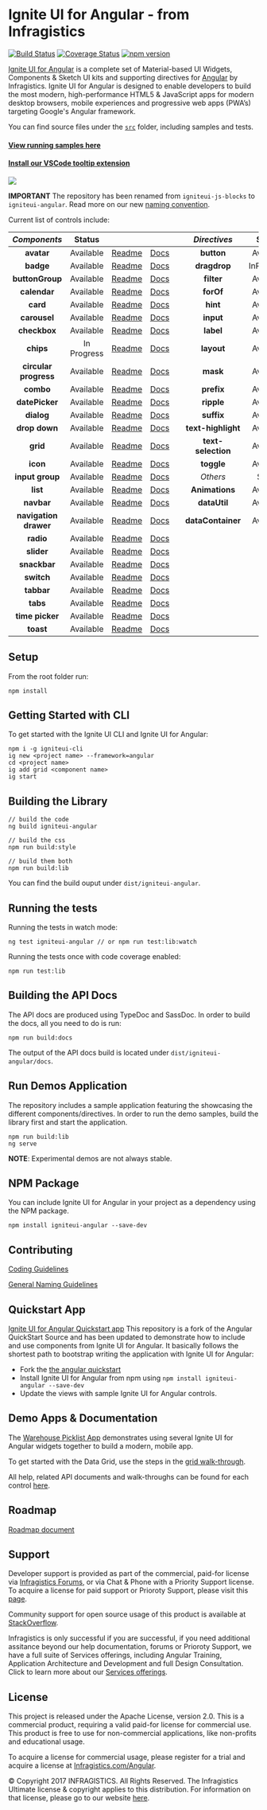 # Ignite UI for Angular - from Infragistics

[![Build Status](https://travis-ci.org/IgniteUI/igniteui-angular.svg?branch=master)](https://travis-ci.org/IgniteUI/igniteui-angular)
[![Coverage Status](https://coveralls.io/repos/github/IgniteUI/igniteui-angular/badge.svg?branch=master)](https://coveralls.io/github/IgniteUI/igniteui-angular?branch=master)
[![npm version](https://badge.fury.io/js/igniteui-angular.svg)](https://badge.fury.io/js/igniteui-angular)

[Ignite UI for Angular](https://www.infragistics.com/products/ignite-ui-angular) is a complete set of Material-based UI Widgets, Components & Sketch UI kits and supporting directives for [Angular](https://angular.io/) by Infragistics.  Ignite UI for Angular is designed to enable developers to build the most modern, high-performance HTML5 & JavaScript apps for modern desktop browsers, mobile experiences and progressive web apps (PWA’s) targeting Google's Angular framework.

You can find source files under the [`src`](https://github.com/IgniteUI/igniteui-angular/tree/master/src) folder, including samples and tests.

#### [**View running samples here**](https://www.infragistics.com/products/ignite-ui-angular/angular/components/grid.html)
#### [**Install our VSCode tooltip extension**](https://marketplace.visualstudio.com/items?itemName=Infragistics.igniteui-angular-tooltips)
![](https://dl.infragistics.com/tools/extensions/angular-tooltips/tooltip_preview.gif)

**IMPORTANT** The repository has been renamed from `igniteui-js-blocks` to `igniteui-angular`. Read more on our new [naming convention](https://www.infragistics.com/community/blogs/b/infragistics/posts/ignite-ui-github-repo-name-changes).

Current list of controls include:


| *Components*          | Status        |                                                                                                                                               |                                                                                                           |     | *Directives*            | Status            |                                                                                                                                               |                                                                                                           |
| :-:                   | :-:           | :-:                                                                                                                                           | :-:                                                                                                       | :-: | :-:                     | :-:               | :-:                                                                                                                                           | :-:                                                                                                       |
| **avatar**            | Available     | [Readme](https://github.com/IgniteUI/igniteui-angular/blob/master/projects/igniteui-angular/src/lib/avatar/README.md)                         | [Docs](https://www.infragistics.com/products/ignite-ui-angular/angular/components/avatar.html)            |     | **button**              |     Available     | [Readme](https://github.com/IgniteUI/igniteui-angular/blob/master/projects/igniteui-angular/src/lib/directives/button/README.md)              | [Docs](https://www.infragistics.com/products/ignite-ui-angular/angular/components/button.html)            |
| **badge**             | Available     | [Readme](https://github.com/IgniteUI/igniteui-angular/blob/master/projects/igniteui-angular/src/lib/badge/README.md)                          | [Docs](https://www.infragistics.com/products/ignite-ui-angular/angular/components/badge.html)             |     | **dragdrop**            |     InProgress    | [Readme](https://github.com/IgniteUI/igniteui-angular/tree/master/projects/igniteui-angular/src/lib/directives/dragdrop/README.md)            | [Docs](https://www.infragistics.com/products/ignite-ui-angular/angular/components/dragdrop.html)          |
| **buttonGroup**       | Available     | [Readme](https://github.com/IgniteUI/igniteui-angular/blob/master/projects/igniteui-angular/src/lib/buttonGroup/README.md)                    | [Docs](https://www.infragistics.com/products/ignite-ui-angular/angular/components/buttongroup.html)       |     | **filter**              |     Available     | [Readme](https://github.com/IgniteUI/igniteui-angular/blob/master/projects/igniteui-angular/src/lib/directives/filter/README-FILTER.md)       | [Docs](https://www.infragistics.com/products/ignite-ui-angular/angular/components/list.html)              |
| **calendar**          | Available     | [Readme](https://github.com/IgniteUI/igniteui-angular/blob/master/projects/igniteui-angular/src/lib/calendar/README.md)                       | [Docs](https://www.infragistics.com/products/ignite-ui-angular/angular/components/calendar.html)          |     | **forOf**               |     Available     | [Readme](https://github.com/IgniteUI/igniteui-angular/blob/master/projects/igniteui-angular/src/lib/directives/for-of/README.md)              | [Docs](https://www.infragistics.com/products/ignite-ui-angular/angular/components/for_of.html)            |
| **card**              | Available     | [Readme](https://github.com/IgniteUI/igniteui-angular/blob/master/projects/igniteui-angular/src/lib/card/README.md)                           | [Docs](https://www.infragistics.com/products/ignite-ui-angular/angular/components/card.html)              |     | **hint**                |     Available     | [Readme](https://github.com/IgniteUI/igniteui-angular/tree/master/projects/igniteui-angular/src/lib/input-group/README.md)                    | [Docs](https://www.infragistics.com/products/ignite-ui-angular/angular/components/input_group.html)       |
| **carousel**          | Available     | [Readme](https://github.com/IgniteUI/igniteui-angular/blob/master/projects/igniteui-angular/src/lib/carousel/README.md)                       | [Docs](https://www.infragistics.com/products/ignite-ui-angular/angular/components/carousel.html)          |     | **input**               |     Available     | [Readme](https://github.com/IgniteUI/igniteui-angular/blob/master/projects/igniteui-angular/src/lib/directives/input/README.md)               | [Docs](https://www.infragistics.com/products/ignite-ui-angular/angular/components/input_group.html)       |
| **checkbox**          | Available     | [Readme](https://github.com/IgniteUI/igniteui-angular/blob/master/projects/igniteui-angular/src/lib/checkbox/README.md)                       | [Docs](https://www.infragistics.com/products/ignite-ui-angular/angular/components/checkbox.html)          |     | **label**               |     Available     | [Readme](https://github.com/IgniteUI/igniteui-angular/blob/master/projects/igniteui-angular/src/lib/directives/label/README.md)               | [Docs](https://www.infragistics.com/products/ignite-ui-angular/angular/components/input_group.html)       |
| **chips**             | In Progress   | [Readme](https://github.com/IgniteUI/igniteui-angular/blob/master/projects/igniteui-angular/src/lib/chips/README.md)                          | [Docs](https://www.infragistics.com/products/ignite-ui-angular/angular/components/chips.html)             |     | **layout**              |     Available     | [Readme](https://github.com/IgniteUI/igniteui-angular/blob/master/projects/igniteui-angular/src/lib/directives/layout/README.md)              | [Docs](https://www.infragistics.com/products/ignite-ui-angular/angular/components/layout.html)            |
| **circular progress** | Available     | [Readme](https://github.com/IgniteUI/igniteui-angular/blob/master/projects/igniteui-angular/src/lib/progressbar/README.md)                    | [Docs](https://www.infragistics.com/products/ignite-ui-angular/angular/components/circular_progress.html) |     | **mask**                |     Available     | [Readme](https://github.com/IgniteUI/igniteui-angular/blob/master/projects/igniteui-angular/src/lib/directives/mask/README.md)                | [Docs](https://www.infragistics.com/products/ignite-ui-angular/angular/components/mask.html)              |
| **combo**             | Available     | [Readme](https://github.com/IgniteUI/igniteui-angular/blob/master/projects/igniteui-angular/src/lib/combo/README.md)                          | [Docs](https://www.infragistics.com/products/ignite-ui-angular/angular/components/linear_progress.html)   |     | **prefix**              |     Available     | [Readme](https://github.com/IgniteUI/igniteui-angular/blob/master/projects/igniteui-angular/src/lib/input-group/README.md)                    | [Docs](https://www.infragistics.com/products/ignite-ui-angular/angular/components/input_group.html)       |
| **datePicker**        | Available     | [Readme](https://github.com/IgniteUI/igniteui-angular/blob/master/projects/igniteui-angular/src/lib/date-picker/README.md)                    | [Docs](https://www.infragistics.com/products/ignite-ui-angular/angular/components/date_picker.html)       |     | **ripple**              |     Available     | [Readme](https://github.com/IgniteUI/igniteui-angular/blob/master/projects/igniteui-angular/src/lib/directives/ripple/README.md)              | [Docs](https://www.infragistics.com/products/ignite-ui-angular/angular/components/button.html)            |
| **dialog**            | Available     | [Readme](https://github.com/IgniteUI/igniteui-angular/blob/master/projects/igniteui-angular/src/lib/dialog/README.md)                         | [Docs](https://www.infragistics.com/products/ignite-ui-angular/angular/components/dialog.html)            |     | **suffix**              |     Available     | [Readme](https://github.com/IgniteUI/igniteui-angular/tree/master/projects/igniteui-angular/src/lib/input-group/README.md)                    | [Docs](https://www.infragistics.com/products/ignite-ui-angular/angular/components/input_group.html)       |
| **drop down**         | Available     | [Readme](https://github.com/IgniteUI/igniteui-angular/blob/master/projects/igniteui-angular/src/lib/drop-down/README.md)                      | [Docs](https://www.infragistics.com/products/ignite-ui-angular/angular/components/drop_down.html)         |     | **text-highlight**      |     Available     | [Readme](https://github.com/IgniteUI/igniteui-angular/tree/master/projects/igniteui-angular/src/lib/directives/text-highlight/README.md)      |                                                                                                           |
| **grid**              | Available     | [Readme](https://github.com/IgniteUI/igniteui-angular/blob/master/projects/igniteui-angular/src/lib/grid/README.md)                           | [Docs](https://www.infragistics.com/products/ignite-ui-angular/angular/components/grid.html)              |     | **text-selection**      |     Available     | [Readme](https://github.com/IgniteUI/igniteui-angular/tree/master/projects/igniteui-angular/src/lib/directives/text-selection/README.md)      |                                                                                                           |
| **icon**              | Available     | [Readme](https://github.com/IgniteUI/igniteui-angular/blob/master/projects/igniteui-angular/src/lib/icon/README.md)                           | [Docs](https://www.infragistics.com/products/ignite-ui-angular/angular/components/icon.html)              |     | **toggle**              |     Available     | [Readme](https://github.com/IgniteUI/igniteui-angular/blob/master/projects/igniteui-angular/src/lib/directives/toggle/README.md)              | [Docs](https://www.infragistics.com/products/ignite-ui-angular/angular/components/toggle.html)            |
| **input group**       | Available     | [Readme](https://github.com/IgniteUI/igniteui-angular/blob/master/projects/igniteui-angular/src/lib/input-group/README.md)                    | [Docs](https://www.infragistics.com/products/ignite-ui-angular/angular/components/input_group.html)       |     | *Others*                | Status            | Docs                                                                                                                                          |                                                                                                           |
| **list**              | Available     | [Readme](https://github.com/IgniteUI/igniteui-angular/blob/master/projects/igniteui-angular/src/lib/list/README.md)                           | [Docs](https://www.infragistics.com/products/ignite-ui-angular/angular/components/list.html)              |     | **Animations**          |     Available     | [Readme](https://github.com/IgniteUI/igniteui-angular/blob/master/projects/igniteui-angular/src/lib/animations/README.md)                     |                                                                                                           |
| **navbar**            | Available     | [Readme](https://github.com/IgniteUI/igniteui-angular/blob/master/projects/igniteui-angular/src/lib/navbar/README.md)                         | [Docs](https://www.infragistics.com/products/ignite-ui-angular/angular/components/navbar.html)            |     | **dataUtil**            |     Available     | [Readme](https://github.com/IgniteUI/igniteui-angular/blob/master/projects/igniteui-angular/src/lib/data-operations/README-DATAUTIL.md)       |                                                                                                           |
| **navigation drawer** | Available     | [Readme](https://github.com/IgniteUI/igniteui-angular/blob/master/projects/igniteui-angular/src/lib/navigation-drawer/README.md)              | [Docs](https://www.infragistics.com/products/ignite-ui-angular/angular/components/navdrawer.html)         |     | **dataContainer**       |     Available     | [Readme](https://github.com/IgniteUI/igniteui-angular/blob/master/projects/igniteui-angular/src/lib/data-operations/README-DATACONTAINER.md)  |                                                                                                           |
| **radio**             | Available     | [Readme](https://github.com/IgniteUI/igniteui-angular/blob/master/projects/igniteui-angular/src/lib/radio/README.md)                          | [Docs](https://www.infragistics.com/products/ignite-ui-angular/angular/components/radio_button.html)      |     |                         |                   |                                                                                                                                               |                                                                                                           |
| **slider**            | Available     | [Readme](https://github.com/IgniteUI/igniteui-angular/blob/master/projects/igniteui-angular/src/lib/slider/README.md)                         | [Docs](https://www.infragistics.com/products/ignite-ui-angular/angular/components/slider.html)            |     |                         |                   |                                                                                                                                               |                                                                                                           |
| **snackbar**          | Available     | [Readme](https://github.com/IgniteUI/igniteui-angular/blob/master/projects/igniteui-angular/src/lib/snackbar/README.md)                       | [Docs](https://www.infragistics.com/products/ignite-ui-angular/angular/components/snackbar.html)          |     |                         |                   |                                                                                                                                               |                                                                                                           |
| **switch**            | Available     | [Readme](https://github.com/IgniteUI/igniteui-angular/blob/master/projects/igniteui-angular/src/lib/switch/README.md)                         | [Docs](https://www.infragistics.com/products/ignite-ui-angular/angular/components/switch.html)            |     |                         |                   |                                                                                                                                               |                                                                                                           |
| **tabbar**            | Available     | [Readme](https://github.com/IgniteUI/igniteui-angular/blob/master/projects/igniteui-angular/src/lib/tabbar/README.md)                         | [Docs](https://www.infragistics.com/products/ignite-ui-angular/angular/components/tabbar.html)            |     |                         |                   |                                                                                                                                               |                                                                                                           |
| **tabs**              | Available     | [Readme](https://github.com/IgniteUI/igniteui-angular/blob/master/projects/igniteui-angular/src/lib/tabs/README.md)                           | [Docs](https://www.infragistics.com/products/ignite-ui-angular/angular/components/tabs.html)              |     |                         |                   |                                                                                                                                               |                                                                                                           |
| **time picker**       | Available     | [Readme](https://github.com/IgniteUI/igniteui-angular/blob/master/projects/igniteui-angular/src/lib/time-picker/README.md)                    | [Docs](https://www.infragistics.com/products/ignite-ui-angular/angular/components/time_picker.html)       |     |                         |                   |                                                                                                                                               |                                                                                                           |
| **toast**             | Available     | [Readme](https://github.com/IgniteUI/igniteui-angular/blob/master/projects/igniteui-angular/src/lib/toast/README.md)                          | [Docs](https://www.infragistics.com/products/ignite-ui-angular/angular/components/toast.html)             |     |                         |                   |                                                                                                                                               |                                                                                                           |


## Setup
From the root folder run:

```
npm install
```

## Getting Started with CLI
To get started with the Ignite UI CLI and Ignite UI for Angular:

```
npm i -g igniteui-cli
ig new <project name> --framework=angular
cd <project name>
ig add grid <component name>
ig start
```

## Building the Library
```
// build the code
ng build igniteui-angular

// build the css
npm run build:style

// build them both
npm run build:lib
```

You can find the build ouput under `dist/igniteui-angular`.

## Running the tests

Running the tests in watch mode:

```
ng test igniteui-angular // or npm run test:lib:watch
```

Running the tests once with code coverage enabled:
```
npm run test:lib
```

## Building the API Docs
The API docs are produced using TypeDoc and SassDoc. In order to build the docs, all you need to do is run:

```
npm run build:docs
```

The output of the API docs build is located under `dist/igniteui-angular/docs`.

## Run Demos Application

The repository includes a sample application featuring the showcasing the different components/directives.
In order to run the demo samples, build the library first and start the application.
```
npm run build:lib
ng serve
```

**NOTE**: Experimental demos are not always stable.

## NPM Package

You can include Ignite UI for Angular in your project as a dependency using the NPM package.

`npm install igniteui-angular --save-dev`

## Contributing
[Coding Guidelines](../../wiki//Coding-guidelines-for-Ignite-UI-for-Angular)

[General Naming Guidelines](../../wiki//General-Naming-Guidelines-for-Ignite-UI-for-Angular)


## Quickstart App
[Ignite UI for Angular Quickstart app](https://github.com/IgniteUI/igniteui-angular-quickstart)
This repository is a fork of the Angular QuickStart Source and has been updated to demonstrate how to include and use components from Ignite UI for Angular. It basically follows the shortest path to bootstrap writing the application with Ignite UI for Angular:

- Fork the [the angular quickstart](https://github.com/angular/quickstart)
- Install Ignite UI for Angular from npm using `npm install igniteui-angular --save-dev`
- Update the views with sample Ignite UI for Angular controls.

## Demo Apps & Documentation
The [Warehouse Picklist App](https://github.com/IgniteUI/warehouse-js-blocks) demonstrates using several Ignite UI for Angular widgets together to build a modern, mobile app.

To get started with the Data Grid, use the steps in the [grid walk-through](https://www.infragistics.com/angular-samples/components/grid.html).

All help, related API documents and walk-throughs can be found for each control [here](https://www.infragistics.com/angular-samples/components/grid.html).

## Roadmap
[Roadmap document](https://github.com/IgniteUI/igniteui-angular/blob/master/ROADMAP.md)

## Support
Developer support is provided as part of the commercial, paid-for license via [Infragistics Forums](https://www.infragistics.com/community/forums/), or via Chat & Phone with a Priority Support license.  To acquire a license for paid support or Prioroty Support, please visit this [page](https://www.infragistics.com/how-to-buy/product-pricing#developers).

Community support for open source usage of this product is available at [StackOverflow](https://stackoverflow.com/questions/tagged/ignite-ui-angular).

Infragistics is only successful if you are successful, if you need additional assitance beyond our help documentation, forums or Prioroty Support, we have a full suite of Services offerings, including Angular Training, Application Architecture and Development and full Design Consultation.  Click to learn more about our [Services offerings](https://www.infragistics.com/consulting#popular-services).

## License
This project is released under the Apache License, version 2.0.  This is a commercial product, requiring a valid paid-for license for commercial use.  This product is free to use for non-commercial applications, like non-profits and educational usage.

To acquire a license for commercial usage, please register for a trial and acquire a license at [Infragistics.com/Angular](https://www.infragistics.com/products/ignite-ui-angular/getting-started).

© Copyright 2017 INFRAGISTICS. All Rights Reserved.  The Infragistics Ultimate license & copyright applies to this distribution.  For information on that license, please go to our website [here](https://www.infragistics.com/legal/license).



